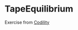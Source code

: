 # TapeEquilibrium

Exercise from [Codility](https://app.codility.com/programmers/lessons/3-time_complexity/tape_equilibrium/)
